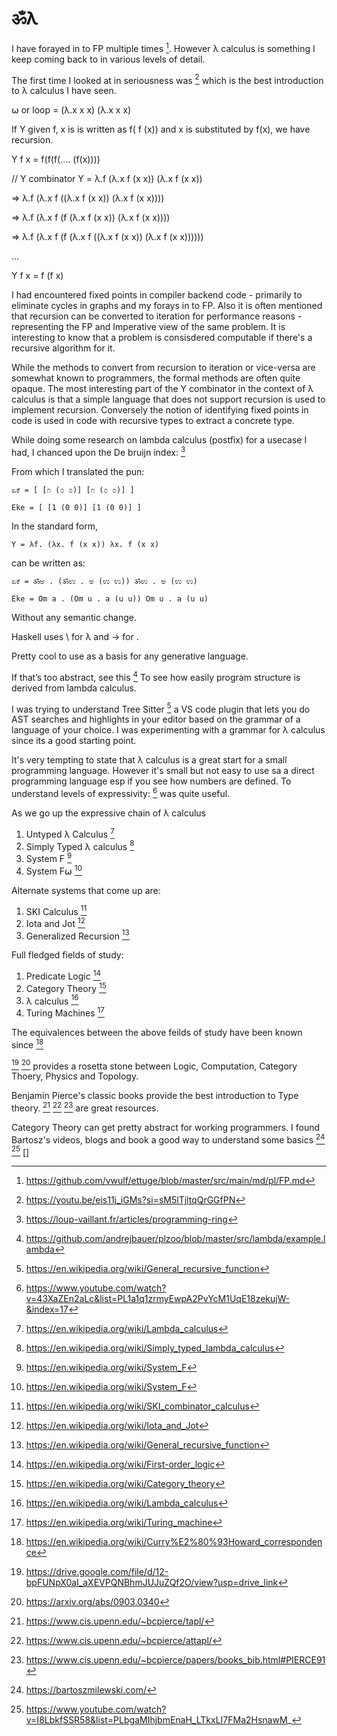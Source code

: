 # ॐλ

I have forayed in to FP multiple times [^19]. However λ calculus is something I keep coming back to in various levels of detail.

The first time I looked at in seriousness was [^1] which is the best introduction to λ calculus I have seen.

⍵ or loop = (λ.x x x) (λ.x x x)

If Y given f, x is is written as f( f (x)) and x is substituted by f(x), we have recursion.

Y f x = f(f(f(.... (f(x))))

//  Y combinator
Y = λ.f (λ.x f (x x)) (λ.x f (x x))

=> λ.f (λ.x f ((λ.x f (x x)) (λ.x f (x x)))) 

=>  λ.f (λ.x f (f (λ.x f (x x)) (λ.x f (x x))))

=> λ.f (λ.x f (f (λ.x f ((λ.x f (x x)) (λ.x f (x x))))))

...

Y f x = f (f x)

I had encountered fixed points in compiler backend code - primarily to eliminate cycles in graphs and my forays in to FP.
Also it is often mentioned that recursion can be converted to iteration for performance reasons - representing the FP and Imperative view of the same problem. It is interesting to know that a problem is consisdered computable if there's a recursive algorithm for it.

While the methods to convert from recursion to iteration or vice-versa are somewhat known to programmers, the formal methods are
often quite opaque. The most interesting part of the Y combinator in the context of λ calculus is that a simple language that does not
support recursion is used to implement recursion. Conversely the notion of identifying fixed points in code is used in code with recursive types
to extract a concrete type.

While doing some research on lambda calculus (postfix) for a usecase I had, I chanced upon the De bruijn index: [^5]

From which I translated the pun:

```
ಏಕೆ = [ [೧ (೦ ೦)] [೧ (೦ ೦)] ]

Eke = [ [1 (0 0)] [1 (0 0)] ]
```

In the standard form,

```
Y = λf. (λx. f (x x)) λx. f (x x)
```

can be written as:

```
ಏಕೆ = ॐಅ . (ॐಉ . ಅ (ಉ ಉ)) ॐಉ . ಅ (ಉ ಉ)

Eke = Om a . (Om u . a (u u)) Om u . a (u u)
```

Without any semantic change.

Haskell uses \ for λ and -> for .

Pretty cool to use as a basis for any generative language.

If that’s too abstract, see this [^2]
To see how easily program structure is derived from lambda calculus.

I was trying to understand Tree Sitter [^8] a VS code plugin that lets you do AST searches and highlights in your editor based on the grammar of a language of your choice. I was experimenting with a grammar for λ calculus since its a good starting point.

It's very tempting to state that λ calculus is a great start for a small programming language.
However it's small but not easy to use sa a direct programming language esp if you see how numbers are defined.
To understand levels of expressivity: [^3] was quite useful.


As we go up the expressive chain of λ calculus 
1. Untyped λ Calculus [^22]
1. Simply Typed λ calculus [^21]
1. System F [^20]
1. System F⍵ [^20]

Alternate systems that come up are:
1. SKI Calculus [^6]
2. Iota and Jot [^7]
3. Generalized Recursion [^8]

Full fledged fields of study:
1. Predicate Logic [^23]
2. Category Theory [^26]
3. λ calculus [^22]
4. Turing Machines [^27]

The equivalences between the above feilds of study have been known since [^28]

[^24] [^25] provides a rosetta stone between Logic, Computation, Category Thoery, Physics and Topology.

Benjamin Pierce's classic books provide the best introduction to Type theory. [^29] [^30] [^31] are great resources.

Category Theory can get pretty abstract for working programmers. I found Bartosz's videos, blogs and book a good way to understand
some basics [^32] [^33] []

[^1]: https://youtu.be/eis11j_iGMs?si=sM5lTjltqQrGGfPN
[^2]: https://github.com/andrejbauer/plzoo/blob/master/src/lambda/example.lambda
[^3]: https://www.youtube.com/watch?v=43XaZEn2aLc&list=PL1a1q1zrmyEwpA2PvYcM1UqE18zekujW-&index=17
[^4]: https://github.com/vwulf/ettuge/blob/master/src/main/md/kannada/Eke.md
[^5]: https://loup-vaillant.fr/articles/programming-ring
[^6]: https://en.wikipedia.org/wiki/SKI_combinator_calculus
[^7]: https://en.wikipedia.org/wiki/Iota_and_Jot
[^8]: https://en.wikipedia.org/wiki/General_recursive_function
[^6]: https://dev.to/dannypsnl/de-bruijn-index-why-and-how-32f6
[^7]: https://cs.stackexchange.com/questions/109954/writing-a-grammar-for-lambda-calculus
[^8]: https://youtu.be/09-9LltqWLY?si=CJ1TbuAjvMGPwUX8
[^10]: https://cs.stackexchange.com/questions/109954/writing-a-grammar-for-lambda-calculus
[^11]: https://www.youtube.com/watch?v=XHiTK4UOIf0
[^19]: https://github.com/vwulf/ettuge/blob/master/src/main/md/pl/FP.md
[^20]: https://en.wikipedia.org/wiki/System_F
[^21]: https://en.wikipedia.org/wiki/Simply_typed_lambda_calculus
[^22]: https://en.wikipedia.org/wiki/Lambda_calculus
[^23]: https://en.wikipedia.org/wiki/First-order_logic
[^24]: https://drive.google.com/file/d/12-bpFUNpX0aI_aXEVPQNBhmJUJuZQf2O/view?usp=drive_link
[^25]: https://arxiv.org/abs/0903.0340
[^26]: https://en.wikipedia.org/wiki/Category_theory
[^27]: https://en.wikipedia.org/wiki/Turing_machine
[^28]: https://en.wikipedia.org/wiki/Curry%E2%80%93Howard_correspondence
[^29]: https://www.cis.upenn.edu/~bcpierce/tapl/
[^30]: https://www.cis.upenn.edu/~bcpierce/attapl/
[^31]: https://www.cis.upenn.edu/~bcpierce/papers/books_bib.html#PIERCE91
[^32]: https://bartoszmilewski.com/
[^33]: https://www.youtube.com/watch?v=I8LbkfSSR58&list=PLbgaMIhjbmEnaH_LTkxLI7FMa2HsnawM_
